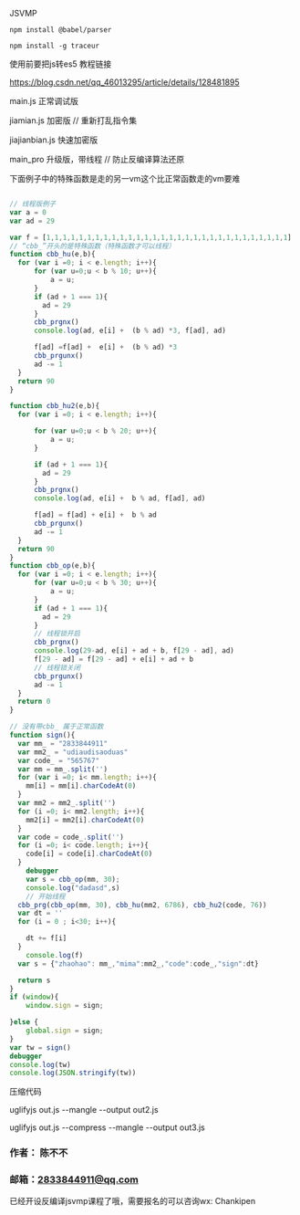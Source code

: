 JSVMP
```
npm install @babel/parser

npm install -g traceur
```



使用前要把js转es5 教程链接

https://blog.csdn.net/qq_46013295/article/details/128481895

main.js 正常调试版

jiamian.js 加密版  // 重新打乱指令集

jiajianbian.js 快速加密版


main_pro 升级版，带线程 // 防止反编译算法还原

下面例子中的特殊函数是走的另一vm这个比正常函数走的vm要难

```javascript

// 线程版例子
var a = 0
var ad = 29

var f = [1,1,1,1,1,1,1,1,1,1,1,1,1,1,1,1,1,1,1,1,1,1,1,1,1,1,1,1,1,1]
// “cbb_”开头的是特殊函数（特殊函数才可以线程）
function cbb_hu(e,b){
  for (var i =0; i < e.length; i++){
      for (var u=0;u < b % 10; u++){
          a = u;
      }
      if (ad + 1 === 1){
        ad = 29
      }
      cbb_prgnx()
      console.log(ad, e[i] +  (b % ad) *3, f[ad], ad)

      f[ad] =f[ad] +  e[i] +  (b % ad) *3
      cbb_prgunx()
      ad -= 1
  }
  return 90
}

function cbb_hu2(e,b){
  for (var i =0; i < e.length; i++){

      for (var u=0;u < b % 20; u++){
          a = u;
      }

      if (ad + 1 === 1){
        ad = 29
      }
      cbb_prgnx()
      console.log(ad, e[i] +  b % ad, f[ad], ad)

      f[ad] = f[ad] + e[i] +  b % ad
      cbb_prgunx()
      ad -= 1
  }
  return 90
}
function cbb_op(e,b){
  for (var i =0; i < e.length; i++){
      for (var u=0;u < b % 30; u++){
          a = u;
      }
      if (ad + 1 === 1){
        ad = 29
      }
      // 线程锁开启
      cbb_prgnx()
      console.log(29-ad, e[i] + ad + b, f[29 - ad], ad)
      f[29 - ad] = f[29 - ad] + e[i] + ad + b
      // 线程锁关闭
      cbb_prgunx()
      ad -= 1
  }
  return 0
}

// 没有带cbb_ 属于正常函数
function sign(){
  var mm_ = "2833844911"
  var mm2_ = "udiaudisaoduas"
  var code_ = "565767"
  var mm = mm_.split('')
  for (var i =0; i< mm.length; i++){
    mm[i] = mm[i].charCodeAt(0)
  }
  var mm2 = mm2_.split('')
  for (i =0; i< mm2.length; i++){
    mm2[i] = mm2[i].charCodeAt(0)
  }
  var code = code_.split('')
  for (i =0; i< code.length; i++){
    code[i] = code[i].charCodeAt(0)
  }
    debugger
    var s = cbb_op(mm, 30);
    console.log("dadasd",s)
    // 开始线程
  cbb_prg(cbb_op(mm, 30), cbb_hu(mm2, 6786), cbb_hu2(code, 76))
  var dt = ''
  for (i = 0 ; i<30; i++){

    dt += f[i]
  }
    console.log(f)
  var s = {"zhaohao": mm_,"mima":mm2_,"code":code_,"sign":dt}

  return s
}
if (window){
    window.sign = sign;

}else {
    global.sign = sign;
}
var tw = sign()
debugger
console.log(tw)
console.log(JSON.stringify(tw))
```

压缩代码

uglifyjs out.js --mangle --output out2.js

uglifyjs out.js --compress --mangle --output out3.js


### 作者： 陈不不
### 邮箱：2833844911@qq.com
已经开设反编译jsvmp课程了哦，需要报名的可以咨询wx: Chankipen
